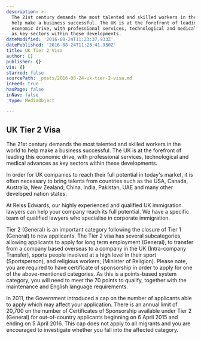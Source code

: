 ```yaml
---
description: >-
  The 21st century demands the most talented and skilled workers in the world to
  help make a business successful. The UK is at the forefront of leading this
  economic drive, with professional services, technological and medical advances
  as key sectors within these developments.
dateModified: '2016-08-24T11:23:37.933Z'
datePublished: '2016-08-24T11:23:41.930Z'
title: UK Tier 2 Visa
author: []
publisher: {}
via: {}
starred: false
sourcePath: _posts/2016-08-24-uk-tier-2-visa.md
inFeed: true
hasPage: false
inNav: false
_type: MediaObject

---
```

## UK Tier 2 Visa

The 21st century demands the most talented and skilled workers in the world to help make a business successful. The UK is at the forefront of leading this economic drive, with professional services, technological and medical advances as key sectors within these developments.

In order for UK companies to reach their full potential in today's market, it is often necessary to bring talents from countries such as the USA, Canada, Australia, New Zealand, China, India, Pakistan, UAE and many other developed nation states.

At Reiss Edwards, our highly experienced and qualified UK immigration lawyers can help your company reach its full potential. We have a specific team of qualified lawyers who specialise in corporate immigration.

Tier 2 (General) is an important category following the closure of Tier 1 (General) to new applicants. The Tier 2 visa has several subcategories, allowing applicants to apply for long term employment (General), to transfer from a company based overseas to a company in the UK (Intra-company Transfer), sports people involved at a high level in their sport (Sportsperson), and religious workers, (Minister of Religion). Please note, you are required to have certificate of sponsorship in order to apply for one of the above-mentioned categories. As this is a points-based system category, you will need to meet the 70 points to qualify, together with the maintenance and English language requirements.

In 2011, the Government introduced a cap on the number of applicants able to apply which may affect your application. There is an annual limit of 20,700 on the number of Certificates of Sponsorship available under Tier 2 (General) for out-of-country applicants beginning on 6 April 2015 and ending on 5 April 2016\. This cap does not apply to all migrants and you are encouraged to investigate whether you fall into the affected category.